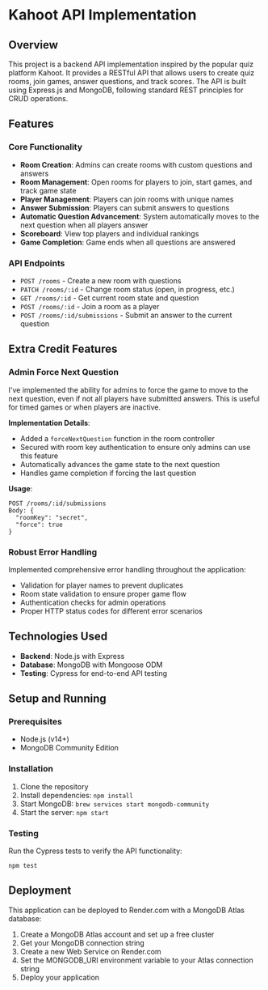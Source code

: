 # Kahoot API Implementation

## Overview

This project is a backend API implementation inspired by the popular quiz platform Kahoot. It provides a RESTful API that allows users to create quiz rooms, join games, answer questions, and track scores. The API is built using Express.js and MongoDB, following standard REST principles for CRUD operations.

## Features

### Core Functionality

- **Room Creation**: Admins can create rooms with custom questions and answers
- **Room Management**: Open rooms for players to join, start games, and track game state
- **Player Management**: Players can join rooms with unique names
- **Answer Submission**: Players can submit answers to questions
- **Automatic Question Advancement**: System automatically moves to the next question when all players answer
- **Scoreboard**: View top players and individual rankings
- **Game Completion**: Game ends when all questions are answered

### API Endpoints

- `POST /rooms` - Create a new room with questions
- `PATCH /rooms/:id` - Change room status (open, in progress, etc.)
- `GET /rooms/:id` - Get current room state and question
- `POST /rooms/:id` - Join a room as a player
- `POST /rooms/:id/submissions` - Submit an answer to the current question

## Extra Credit Features

### Admin Force Next Question

I've implemented the ability for admins to force the game to move to the next question, even if not all players have submitted answers. This is useful for timed games or when players are inactive.

**Implementation Details**:
- Added a `forceNextQuestion` function in the room controller
- Secured with room key authentication to ensure only admins can use this feature
- Automatically advances the game state to the next question
- Handles game completion if forcing the last question

**Usage**:
```
POST /rooms/:id/submissions
Body: {
  "roomKey": "secret",
  "force": true
}
```

### Robust Error Handling

Implemented comprehensive error handling throughout the application:
- Validation for player names to prevent duplicates
- Room state validation to ensure proper game flow
- Authentication checks for admin operations
- Proper HTTP status codes for different error scenarios

## Technologies Used

- **Backend**: Node.js with Express
- **Database**: MongoDB with Mongoose ODM
- **Testing**: Cypress for end-to-end API testing

## Setup and Running

### Prerequisites

- Node.js (v14+)
- MongoDB Community Edition

### Installation

1. Clone the repository
2. Install dependencies: `npm install`
3. Start MongoDB: `brew services start mongodb-community`
4. Start the server: `npm start`

### Testing

Run the Cypress tests to verify the API functionality:

```
npm test
```

## Deployment

This application can be deployed to Render.com with a MongoDB Atlas database:

1. Create a MongoDB Atlas account and set up a free cluster
2. Get your MongoDB connection string
3. Create a new Web Service on Render.com
4. Set the MONGODB_URI environment variable to your Atlas connection string
5. Deploy your application

